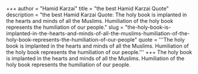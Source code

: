 +++
author = "Hamid Karzai"
title = "the best Hamid Karzai Quote"
description = "the best Hamid Karzai Quote: The holy book is implanted in the hearts and minds of all the Muslims. Humiliation of the holy book represents the humiliation of our people."
slug = "the-holy-book-is-implanted-in-the-hearts-and-minds-of-all-the-muslims-humiliation-of-the-holy-book-represents-the-humiliation-of-our-people"
quote = '''The holy book is implanted in the hearts and minds of all the Muslims. Humiliation of the holy book represents the humiliation of our people.'''
+++
The holy book is implanted in the hearts and minds of all the Muslims. Humiliation of the holy book represents the humiliation of our people.
